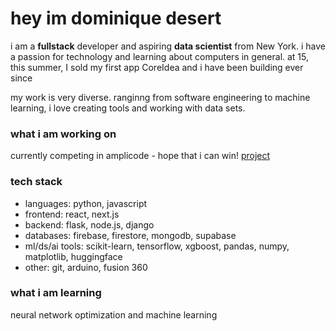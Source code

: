 # hey im dominique desert

i am a **fullstack** developer and aspiring **data scientist** from New York. i have a passion for technology and learning about computers in general. at 15, this summer, I sold my first app CoreIdea and i have been building ever since 

my work is very diverse. ranginng from software engineering to machine learning, i love creating tools and working with data sets. 

### what i am working on 
currently competing in amplicode - hope that i can win! [project](https://youtu.be/OOiVfOrjJDg?si=2jBxu8L-eEp8MP78)

### tech stack 
- languages: python, javascript
- frontend: react, next.js
- backend: flask, node.js, django
- databases: firebase, firestore, mongodb, supabase
- ml/ds/ai tools: scikit-learn, tensorflow, xgboost, pandas, numpy, matplotlib, huggingface
-	other: git, arduino, fusion 360 

### what i am learning 
neural network optimization and machine learning
